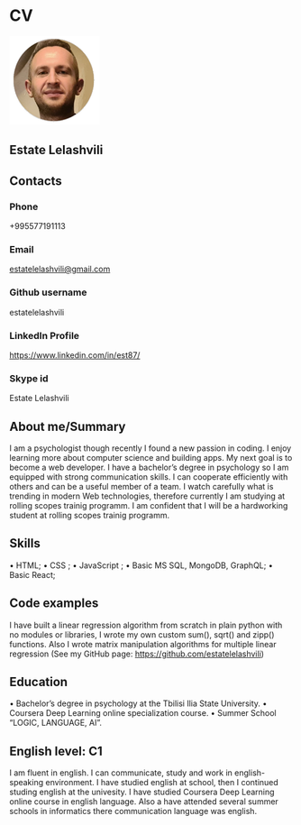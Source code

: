# CV
![This is an image](https://github.com/estatelelashvili/testmycv/blob/gh-pages/estatelelashviliwhite.jpg)
## Estate Lelashvili
## Contacts
### Phone 
+995577191113
### Email
estatelelashvili@gmail.com
### Github username
estatelelashvili
### LinkedIn Profile
https://www.linkedin.com/in/est87/
### Skype id
Estate Lelashvili

## About me/Summary
I am a psychologist though recently I found a new passion in coding. I enjoy learning more about computer science and building apps. My next goal is to become a web developer.
I have a bachelor’s degree in psychology so I am equipped with strong communication skills. I can cooperate efficiently with others and can be a useful member of a team. 
I watch carefully what is trending in modern Web technologies, therefore currently I am studying at rolling scopes trainig programm. I am confident that I will be a hardworking student at rolling scopes trainig programm.

## Skills
•	HTML;
•	CSS ;
•	JavaScript ;
•	Basic MS SQL, MongoDB, GraphQL;
•	Basic React;

## Code examples
I have built a linear regression algorithm from scratch in plain python with no modules or libraries, I wrote my own custom sum(), sqrt() and zipp() functions. Also I wrote matrix manipulation algorithms for multiple linear regression (See my GitHub page: https://github.com/estatelelashvili)

## Education
• Bachelor’s degree in psychology at the Tbilisi Ilia State University.
• Coursera Deep Learning online specialization course.
• Summer School “LOGIC, LANGUAGE, AI”.

## English level: C1 
I am fluent in english. I can communicate, study and work in english-speaking environment. I have studied english at school, then I continued studing english at the univesity. I have studied Coursera Deep Learning online course in english language. Also a have attended several summer schools in informatics there communication language was english. 
